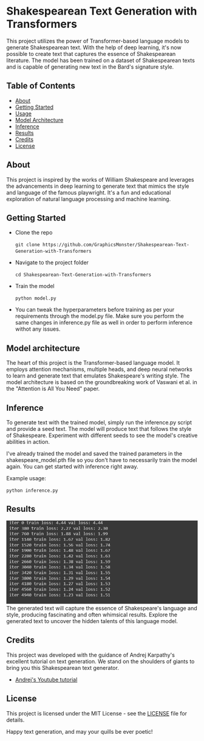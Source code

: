 # Shakespearean Text Generation with Transformers

This project utilizes the power of Transformer-based language models to generate Shakespearean text. With the help of deep learning, it's now possible to create text that captures the essence of Shakespearean literature. The model has been trained on a dataset of Shakespearean texts and is capable of generating new text in the Bard's signature style.

## Table of Contents

- [About](#about)
- [Getting Started](#getting-started)
- [Usage](#usage)
- [Model Architecture](#model-architecture)
- [Inference](#inference)
- [Results](#results)
- [Credits](#credits)
- [License](#license)

## About

This project is inspired by the works of William Shakespeare and leverages the advancements in deep learning to generate text that mimics the style and language of the famous playwright. It's a fun and educational exploration of natural language processing and machine learning.

## Getting Started

- Clone the repo

    ```git clone https://github.com/GraphicsMonster/Shakespearean-Text-Generation-with-Transformers```

- Navigate to the project folder

    ``cd Shakespearean-Text-Generation-with-Transformers``

- Train the model

    `python model.py`

- You can tweak the hyperparameters before training as per your requirements through the model.py file. Make sure you perform the same changes in inference.py file as well in order to perform inference withot any issues.

## Model architecture
The heart of this project is the Transformer-based language model. It employs attention mechanisms, multiple heads, and deep neural networks to learn and generate text that emulates Shakespeare's writing style. The model architecture is based on the groundbreaking work of Vaswani et al. in the "Attention is All You Need" paper.

## Inference
To generate text with the trained model, simply run the inference.py script and provide a seed text. The model will produce text that follows the style of Shakespeare. Experiment with different seeds to see the model's creative abilities in action.

I've already trained the model and saved the trained parameters in the shakespeare_model.pth file so you don't have to necessarily train the model again. You can get started with inference right away.

Example usage:

`python inference.py`

## Results
![Training screenshot](./shakespeare-training-screenshot.png)
The generated text will capture the essence of Shakespeare's language and style, producing fascinating and often whimsical results. Explore the generated text to uncover the hidden talents of this language model.

## Credits
This project was developed with the guidance of Andrej Karpathy's excellent tutorial on text generation. We stand on the shoulders of giants to bring you this Shakespearean text generator.

- [Andrej's Youtube tutorial](https://www.youtube.com/watch?v=kCc8FmEb1nY)

## License
This project is licensed under the MIT License - see the [LICENSE](https://github.com/git/git-scm.com/blob/main/MIT-LICENSE.txt) file for details.

Happy text generation, and may your quills be ever poetic!